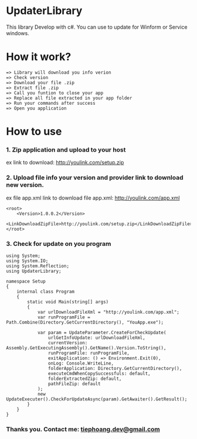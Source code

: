 # UpdaterLibrary
This library Develop with c#. 
You can use to update for Winform or Service windows.

# How it work?

    => Library will download you info verion 
    => Check version 
    => Download your file .zip 
    => Extract file .zip
    => Call you funtion to close your app
    => Replace all file extracted in your app folder
    => Run your commands after success
    => Open you application

# How to use

### 1. Zip application and upload to your host
ex link to download: http://youlink.com/setup.zip

### 2. Upload file info your version and provider link to download new version.
ex file app.xml
link to download file app.xml: http://youlink.com/app.xml

```
<root>
	<Version>1.0.0.2</Version>
	<LinkDownloadZipFile>http://youlink.com/setup.zip</LinkDownloadZipFile>
</root>
```

### 3. Check for update on you program

```
using System;
using System.IO;
using System.Reflection;
using UpdaterLibrary;

namespace Setup
{
    internal class Program
    {
        static void Main(string[] args)
        {
            var urlDownloadFileXml = "http://youlink.com/app.xml";
            var runProgramFile = Path.Combine(Directory.GetCurrentDirectory(), "YouApp.exe");
            
            var param = UpdateParameter.CreateForCheckUpdate(
                urlGetInfoUpdate: urlDownloadFileXml,
                currentVersion: Assembly.GetExecutingAssembly().GetName().Version.ToString(),
                runProgramFile: runProgramFile,
                exitApplication: () => Environment.Exit(0),
                onLog: Console.WriteLine,
                folderApplication: Directory.GetCurrentDirectory(),
                executeCmdWhenCopySuccessfuls: default,
                folderExtractedZip: default,
                pathFileZip: default
            );
            new UpdateExecuter().CheckForUpdateAsync(param).GetAwaiter().GetResult();
        }
    }
}

```

### Thanks you. Contact me: tiephoang.dev@gmail.com